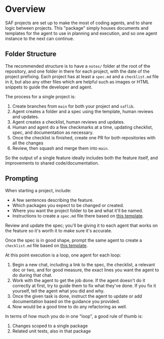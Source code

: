 # Overview

SAF projects are set up to make the most of coding agents, and to share logic between projects. This "package" simply houses documents and templates for the agent to use in planning and execution, and so one agent instance to the next can continue.

## Folder Structure

The recommended structure is to have a `notes/` folder at the root of the repository, and one folder in there for each project, with the date of the project prefixing. Each project has at least a `spec.md` and a `checklist.md` file in it, but also any other files which are helpful such as images or HTML snippets to guide the developer and agent.

The process for a single project is:

1. Create branches from `main` for both your project and `saflib`.
2. Agent creates a folder and a spec using the template, human reviews and updates.
3. Agent creates a checklist, human reviews and updates.
4. Human and agent do a few checkmarks at a time, updating checklist, spec, and documentation as necessary.
5. Once the checklist is finished, create one PR for both repositories with all the changes
6. Review, then squash and merge them into `main`.

So the output of a single feature ideally includes both the feature itself, and improvements to shared code/documentation.

## Prompting

When starting a project, include:
* A few sentences describing the feature.
* Which packages you expect to be changed or created.
* Where you want the project folder to be and what it'll be named.
* Instructions to create a `spec.md` file there based on [this template](../feature-spec-template.md).

Review and update the spec; you'll be giving it to each agent that works on the feature so it's worth it to make sure it's accurate.

Once the spec is in good shape, prompt the same agent to create a `checklist.md` file based on [this template](../feature-checklist-template.md).

At this point execution is a loop, one agent for each loop:
1. Begin a new chat, including a link to the spec, the checklist, a relevant doc or two, and for good measure, the exact lines you want the agent to do during that chat.
2. Work with the agent to get the job done. If the agent doesn't do it correctly at first, try to guide them to fix what they've done. If you fix it yourself, tell the agent what you did and why.
3. Once the given task is done, instruct the agent to update or add documentation based on the guidance you provided.
4. Now would be a good time to do any refactoring as well.

In terms of how much you do in one "loop", a good rule of thumb is:
1. Changes scoped to a single package
2. Related unit tests, also in that package